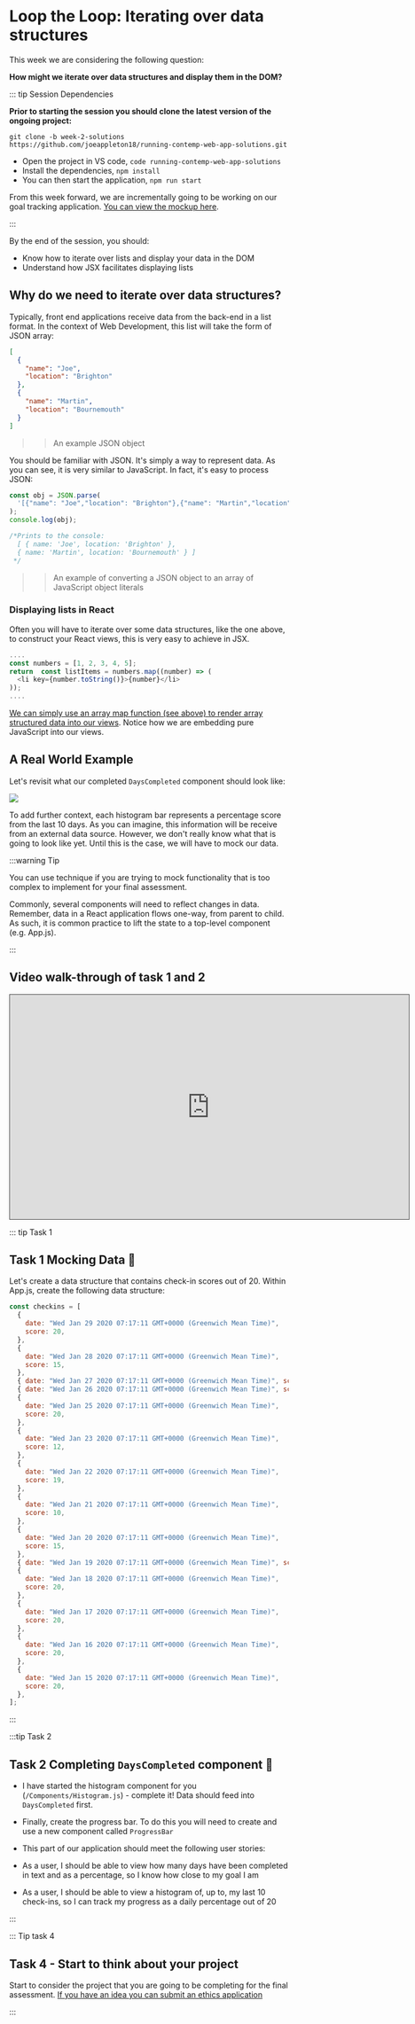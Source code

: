 # Loop the Loop: Iterating over data structures

This week we are considering the following question:

**How might we iterate over data structures and display them in the DOM?**

::: tip Session Dependencies

**Prior to starting the session you should clone the latest version of the ongoing project:**

`git clone -b week-2-solutions https://github.com/joeappleton18/running-contemp-web-app-solutions.git`

- Open the project in VS code, `code running-contemp-web-app-solutions`
- Install the dependencies, `npm install`
- You can then start the application, `npm run start`

From this week forward, we are incrementally going to be working on our goal tracking application. [You can view the mockup here](https://www.figma.com/file/rTbqRpRWOw7UYg28SBcxQv/web-dev-pratical-task-made-using-toxin-ui?node-id=31262%3A3).

:::

By the end of the session, you should:

- Know how to iterate over lists and display your data in the DOM
- Understand how JSX facilitates displaying lists

## Why do we need to iterate over data structures?

Typically, front end applications receive data from the back-end in a list format.  In the context of Web Development, this list will take the form of JSON array:

```json
[
  {
    "name": "Joe",
    "location": "Brighton"
  },
  {
    "name": "Martin",
    "location": "Bournemouth"
  }
]
```

> > An example JSON object

You should be familiar with JSON. It's simply a way to represent data. As you can see, it is very similar to JavaScript. In fact, it's easy to process JSON:

```javascript
const obj = JSON.parse(
  '[{"name": "Joe","location": "Brighton"},{"name": "Martin","location": "Bournemouth"}]'
);
console.log(obj);

/*Prints to the console:
  [ { name: 'Joe', location: 'Brighton' },
  { name: 'Martin', location: 'Bournemouth' } ]
 */
```

>> An example of converting a JSON object to an array of JavaScript object literals

### Displaying lists in React

Often you will have to iterate over some data structures, like the one above, to construct your React views, this is very easy to achieve in JSX.

```js
....
const numbers = [1, 2, 3, 4, 5];
return  const listItems = numbers.map((number) => (
  <li key={number.toString()}>{number}</li>
));
....
```

[We can simply use an array map function (see above) to render array structured data into our views](https://developer.mozilla.org/en-US/docs/Web/JavaScript/Reference/Global_Objects/Array/map). Notice how we are embedding pure JavaScript into our views.

## A Real World Example

Let's revisit what our completed `DaysCompleted` component should look like:

![](./assets/completed_view.png)

To add further context, each histogram bar represents a percentage score from the last 10 days. As you can imagine, this information will be receive from an external data source. However, we don't really know what that is going to look like yet. Until this is the case, we will have to mock our data.

:::warning Tip

You can use technique if you are trying to mock functionality that is too complex to implement for your final assessment.

Commonly, several components will need to reflect changes in data. Remember, data in a React application flows one-way, from parent to child. As such, it is common practice to lift the state to a top-level component (e.g. App.js).

:::

## Video walk-through of task 1 and 2

<iframe src="https://solent.cloud.panopto.eu/Panopto/Pages/Embed.aspx?id=9c4cd22e-f40f-402b-866c-adbe00ee2e57&autoplay=false&offerviewer=true&showtitle=true&showbrand=false&captions=true&interactivity=all" height="405" width="720" style="border: 1px solid #464646;" allowfullscreen allow="autoplay"></iframe>

::: tip Task 1

## Task 1 Mocking Data :rocket:

Let's create a data structure that contains check-in scores out of 20. Within App.js, create the following data structure:

```js
const checkins = [
  {
    date: "Wed Jan 29 2020 07:17:11 GMT+0000 (Greenwich Mean Time)",
    score: 20,
  },
  {
    date: "Wed Jan 28 2020 07:17:11 GMT+0000 (Greenwich Mean Time)",
    score: 15,
  },
  { date: "Wed Jan 27 2020 07:17:11 GMT+0000 (Greenwich Mean Time)", score: 8 },
  { date: "Wed Jan 26 2020 07:17:11 GMT+0000 (Greenwich Mean Time)", score: 2 },
  {
    date: "Wed Jan 25 2020 07:17:11 GMT+0000 (Greenwich Mean Time)",
    score: 20,
  },
  {
    date: "Wed Jan 23 2020 07:17:11 GMT+0000 (Greenwich Mean Time)",
    score: 12,
  },
  {
    date: "Wed Jan 22 2020 07:17:11 GMT+0000 (Greenwich Mean Time)",
    score: 19,
  },
  {
    date: "Wed Jan 21 2020 07:17:11 GMT+0000 (Greenwich Mean Time)",
    score: 10,
  },
  {
    date: "Wed Jan 20 2020 07:17:11 GMT+0000 (Greenwich Mean Time)",
    score: 15,
  },
  { date: "Wed Jan 19 2020 07:17:11 GMT+0000 (Greenwich Mean Time)", score: 6 },
  {
    date: "Wed Jan 18 2020 07:17:11 GMT+0000 (Greenwich Mean Time)",
    score: 20,
  },
  {
    date: "Wed Jan 17 2020 07:17:11 GMT+0000 (Greenwich Mean Time)",
    score: 20,
  },
  {
    date: "Wed Jan 16 2020 07:17:11 GMT+0000 (Greenwich Mean Time)",
    score: 20,
  },
  {
    date: "Wed Jan 15 2020 07:17:11 GMT+0000 (Greenwich Mean Time)",
    score: 20,
  },
];
```

:::

:::tip Task 2

## Task 2 Completing `DaysCompleted` component :rocket:

- I have started the histogram component for you (`/Components/Histogram.js`) - complete it! Data should feed into `DaysCompleted` first.

- Finally, create the progress bar. To do this you will need to create and use a new component called `ProgressBar`

- This part of our application should meet the following user stories:

- As a user, I should be able to view how many days have been completed in text and as a percentage, so I know how close to my goal I am
- As a user, I should be able to view a histogram of, up to, my last 10 check-ins, so I can track my progress as a daily percentage out of 20

:::

::: Tip task 4

## Task 4 - Start to think about your project

Start to consider the project that you are going to be completing for the final assessment. [If you have an idea you can submit an ethics application](https://ethics.app.solent.ac.uk/)

:::
